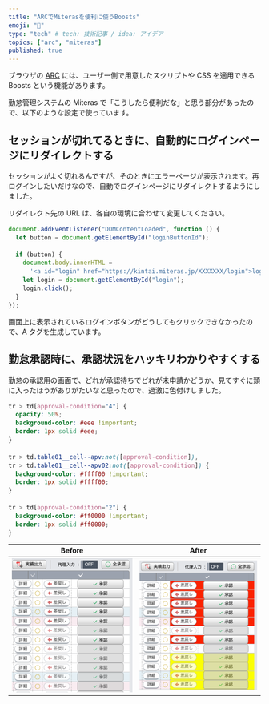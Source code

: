 ```yaml
---
title: "ARCでMiterasを便利に使うBoosts"
emoji: "🎼"
type: "tech" # tech: 技術記事 / idea: アイデア
topics: ["arc", "miteras"]
published: true
---
```


ブラウザの [ARC](https://arc.net/) には、ユーザー側で用意したスクリプトや CSS を適用できる Boosts という機能があります。

勤怠管理システムの Miteras で「こうしたら便利だな」と思う部分があったので、以下のような設定で使っています。

## セッションが切れてるときに、自動的にログインページにリダイレクトする

セッションがよく切れるんですが、そのときにエラーページが表示されます。再ログインしたいだけなので、自動でログインページにリダイレクトするようにしました。

リダイレクト先の URL は、各自の環境に合わせて変更してください。

```js
document.addEventListener("DOMContentLoaded", function () {
  let button = document.getElementById("loginButtonId");

  if (button) {
    document.body.innerHTML =
      '<a id="login" href="https://kintai.miteras.jp/XXXXXXX/login">login</a>';
    let login = document.getElementById("login");
    login.click();
  }
});
```

画面上に表示されているログインボタンがどうしてもクリックできなかったので、A タグを生成しています。

## 勤怠承認時に、承認状況をハッキリわかりやすくする

勤怠の承認用の画面で、どれが承認待ちでどれが未申請かどうか、見てすぐに頭に入ったほうがありがたいなと思ったので、過激に色付けしました。

```css
tr > td[approval-condition="4"] {
  opacity: 50%;
  background-color: #eee !important;
  border: 1px solid #eee;
}

tr > td.table01__cell--apv:not([approval-condition]),
tr > td.table01__cell--apv02:not([approval-condition]) {
  background-color: #ffff00 !important;
  border: 1px solid #ffff00;
}

tr > td[approval-condition="2"] {
  background-color: #ff0000 !important;
  border: 1px solid #ff0000;
}
```

| Before                                              | After                                               |
| --------------------------------------------------- | --------------------------------------------------- |
| ![](/images/5a3f553924f0ef/2025-01-08-12-38-07.png) | ![](/images/5a3f553924f0ef/2025-01-08-12-38-34.png) |
